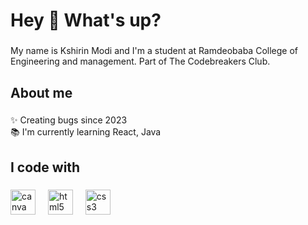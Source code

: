 <h1 align="left">Hey 👋 What's up?</h1>

###

<p align="left">My name is Kshirin Modi and I'm a student at Ramdeobaba College of Engineering and management. Part of The Codebreakers Club.</p>

###

<h2 align="left">About me</h2>

###

<p align="left">✨ Creating bugs since 2023<br>📚 I'm currently learning React, Java</p>

###

<h2 align="left">I code with</h2>

###

<div align="left">
  <img src="https://cdn.jsdelivr.net/gh/devicons/devicon/icons/canva/canva-original.svg" height="40" alt="canva logo"  />
  <img width="12" />
  <img src="https://cdn.jsdelivr.net/gh/devicons/devicon/icons/html5/html5-original.svg" height="40" alt="html5 logo"  />
  <img width="12" />
  <img src="https://cdn.jsdelivr.net/gh/devicons/devicon/icons/css3/css3-original.svg" height="40" alt="css3 logo"  />
</div>

###
